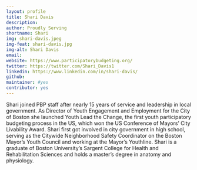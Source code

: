 ```yaml
---
layout: profile
title: Shari Davis
description: 
author: Proudly Serving
shortname: Shari
img: shari-davis.jpeg
img-feat: shari-davis.jpg
img-alt: Shari Davis
email: 
website: https://www.participatorybudgeting.org/
twitter: https://twitter.com/Shari_Davis1
linkedin: https://www.linkedin.com/in/shari-davis/
github: 
maintainer: #yes
contributor: yes
---
```


Shari joined PBP staff after nearly 15 years of service and leadership in local government. As Director of Youth Engagement and Employment for the City of Boston she launched Youth Lead the Change, the first youth participatory budgeting process in the US, which won the US Conference of Mayors’ City Livability Award. Shari first got involved in city government in high school, serving as the Citywide Neighborhood Safety Coordinator on the Boston Mayor’s Youth Council and working at the Mayor’s Youthline. Shari is a graduate of Boston University’s Sargent College for Health and Rehabilitation Sciences and holds a master’s degree in anatomy and physiology.
